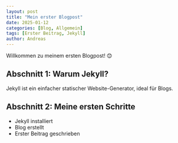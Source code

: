 ```yaml
---
layout: post
title: "Mein erster Blogpost"
date: 2025-01-12
categories: [Blog, Allgemein]
tags: [Erster Beitrag, Jekyll]
author: Andreas
---
```


Willkommen zu meinem ersten Blogpost! 😊

## Abschnitt 1: Warum Jekyll?
Jekyll ist ein einfacher statischer Website-Generator, ideal für Blogs.

## Abschnitt 2: Meine ersten Schritte
- Jekyll installiert
- Blog erstellt
- Erster Beitrag geschrieben
